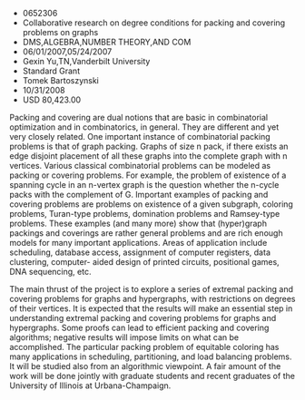 
* 0652306
* Collaborative research on degree conditions for packing and covering problems on graphs
* DMS,ALGEBRA,NUMBER THEORY,AND COM
* 06/01/2007,05/24/2007
* Gexin Yu,TN,Vanderbilt University
* Standard Grant
* Tomek Bartoszynski
* 10/31/2008
* USD 80,423.00

Packing and covering are dual notions that are basic in combinatorial
optimization and in combinatorics, in general. They are different and yet very
closely related. One important instance of combinatorial packing problems is
that of graph packing. Graphs of size n pack, if there exists an edge disjoint
placement of all these graphs into the complete graph with n vertices. Various
classical combinatorial problems can be modeled as packing or covering problems.
For example, the problem of existence of a spanning cycle in an n-vertex graph
is the question whether the n-cycle packs with the complement of G. Important
examples of packing and covering problems are problems on existence of a given
subgraph, coloring problems, Turan-type problems, domination problems and
Ramsey-type problems. These examples (and many more) show that (hyper)graph
packings and coverings are rather general problems and are rich enough models
for many important applications. Areas of application include scheduling,
database access, assignment of computer registers, data clustering, computer-
aided design of printed circuits, positional games, DNA sequencing, etc.

The main thrust of the project is to explore a series of extremal packing and
covering problems for graphs and hypergraphs, with restrictions on degrees of
their vertices. It is expected that the results will make an essential step in
understanding extremal packing and covering problems for graphs and hypergraphs.
Some proofs can lead to efficient packing and covering algorithms; negative
results will impose limits on what can be accomplished. The particular packing
problem of equitable coloring has many applications in scheduling, partitioning,
and load balancing problems. It will be studied also from an algorithmic
viewpoint. A fair amount of the work will be done jointly with graduate students
and recent graduates of the University of Illinois at Urbana-Champaign.
